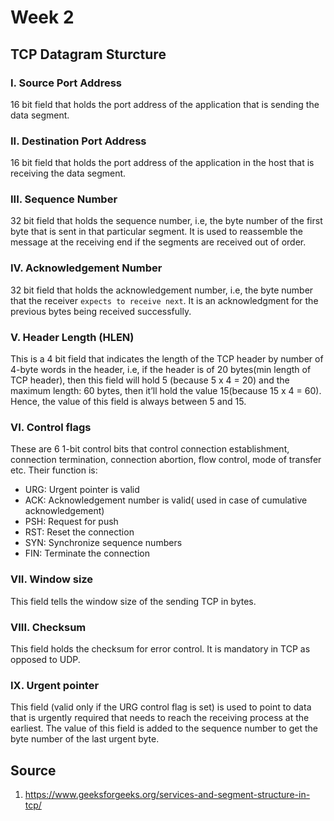 # Week 2
## TCP Datagram Sturcture
### I. Source Port Address
16 bit field that holds the port address of the application that is sending the data segment.
### II. Destination Port Address
16 bit field that holds the port address of the application in the host that is receiving the data segment.
### III. Sequence Number
32 bit field that holds the sequence number, i.e, the byte number of the first byte that is sent in that particular segment. It is used to reassemble the message at the receiving end if the segments are received out of order.
### IV. Acknowledgement Number
32 bit field that holds the acknowledgement number, i.e, the byte number that the receiver `expects to receive next`. It is an acknowledgment for the previous bytes being received successfully.
### V. Header Length (HLEN)
This is a 4 bit field that indicates the length of the TCP header by number of 4-byte words in the header, i.e, if the header is of 20 bytes(min length of TCP header), then this field will hold 5 (because 5 x 4 = 20) and the maximum length: 60 bytes, then it’ll hold the value 15(because 15 x 4 = 60). Hence, the value of this field is always between 5 and 15.
### VI. Control flags
These are 6 1-bit control bits that control connection establishment, connection termination, connection abortion, flow control, mode of transfer etc. Their function is:
- URG: Urgent pointer is valid
- ACK: Acknowledgement number is valid( used in case of cumulative acknowledgement)
- PSH: Request for push
- RST: Reset the connection
- SYN: Synchronize sequence numbers
- FIN: Terminate the connection
### VII. Window size
This field tells the window size of the sending TCP in bytes.
### VIII. Checksum
This field holds the checksum for error control. It is mandatory in TCP as opposed to UDP.
### IX. Urgent pointer
This field (valid only if the URG control flag is set) is used to point to data that is urgently required that needs to reach the receiving process at the earliest. The value of this field is added to the sequence number to get the byte number of the last urgent byte.
## Source
1. https://www.geeksforgeeks.org/services-and-segment-structure-in-tcp/